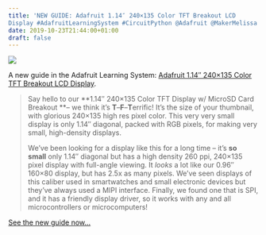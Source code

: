 ```yaml
---
title: 'NEW GUIDE: Adafruit 1.14″ 240×135 Color TFT Breakout LCD
Display #AdafruitLearningSystem #CircuitPython @Adafruit @MakerMelissa'
date: 2019-10-23T21:44:00+01:00
draft: false
---
```


![](https://cdn-blog.adafruit.com/uploads/2019/10/blog_image-1.jpg)

A new guide in the Adafruit Learning System: [Adafruit 1.14″ 240×135 Color TFT Breakout LCD Display](https://learn.adafruit.com/adafruit-1-14-240x135-color-tft-breakout).

> Say hello to our **1.14″ 240×135 Color TFT Display w/ MicroSD Card Breakout **– we think it’s **T**–**F**–**T**errific! It’s the size of your thumbnail, with glorious 240×135 high res pixel color. This very very small display is only 1.14″ diagonal, packed with RGB pixels, for making very small, high-density displays.
> 
> We’ve been looking for a display like this for a long time – it’s **so small** only 1.14″ diagonal but has a high density 260 ppi, 240×135 pixel display with full-angle viewing. It _looks_ a lot like our 0.96″ 160×80 display, but has 2.5x as many pixels. We’ve seen displays of this caliber used in smartwatches and small electronic devices but they’ve always used a MIPI interface. Finally, we found one that is SPI, and it has a friendly display driver, so it works with any and all microcontrollers or microcomputers!

[See the new guide now…](https://learn.adafruit.com/adafruit-1-14-240x135-color-tft-breakout)